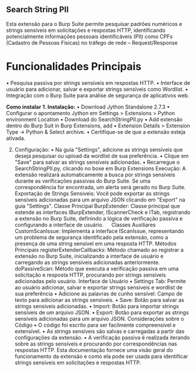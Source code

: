 ## Search String PII
Esta extensão para o Burp Suite permite pesquisar padrões numéricos e strings sensíveis em solicitações e respostas HTTP, identificando potencialmente informações pessoais identificáveis (PII) como CPFs (Cadastro de Pessoas Físicas) no tráfego de rede – Request/Response

# Funcionalidades Principais
•	Pesquisa passiva por strings sensíveis em respostas HTTP.
•	Interface de usuário para adicionar, salvar e exportar strings sensíveis como Wordlist. 
•	Integração com o Burp Suite para análise de segurança de aplicativos web.

**Como instalar**
	**1.	Instalação:**
	•	Download Jython Standalone 2.7.3
	•	Configurar o apontamento Jython em Settings > Extensions > Python environment Location
	•	Download do SearchStringPII.py 
	•	Add extensão dentro do Burp Suit in Burp Extensions, add
	•	Extension Details > Extension Type -> Python & Select archive. 
	•	Certifique-se de que a extensão esteja ativada.

2.	Configuração:
•	Na guia "Settings", adicione as strings sensíveis que deseja pesquisar ou upload da wordlist de sua preferência.
•	Clique em "Save" para salvar as strings sensíveis adicionadas.
•	Recarregue o SearchStringPII.py, clicando no boxe em Burp Extensions
Execução:
A extensão realizará automaticamente a busca por strings sensíveis durante as verificações passivas do Burp Suite.
Se uma correspondência for encontrada, um alerta será gerado no Burp Suite.
Exportação de Strings Sensíveis:
Você pode exportar as strings sensíveis adicionadas para um arquivo JSON clicando em "Export" na guia "Settings".
Classe Principal
BurpExtender: Classe principal que estende as interfaces IBurpExtender, IScannerCheck e ITab, registrando a extensão no Burp Suite, definindo a lógica de verificação passiva e configurando a interface de usuário.
 
Classes Auxiliares
CustomScanIssue: Implementa a interface IScanIssue, representando um problema de segurança identificado pela extensão, como a presença de uma string sensível em uma resposta HTTP.
Métodos Principais
registerExtenderCallbacks: Método chamado ao registrar a extensão no Burp Suite, inicializando a interface de usuário e carregando as strings sensíveis adicionadas anteriormente.
doPassiveScan: Método que executa a verificação passiva em uma solicitação e resposta HTTP, procurando por strings sensíveis adicionadas pelo usuário.
Interface de Usuário
•	Settings Tab: Permite ao usuário adicionar, salvar e exportar strings sensíveis e wordlist de sua preferência
•	Adicione as palavras de cunho sensível: Campo de texto para adicionar as strings sensíveis.
•	Save: Botão para salvar as strings sensíveis adicionadas.
•	Import: Botão para importar strings sensíveis de um arquivo JSON.
•	Export: Botão para exportar as strings sensíveis adicionadas para um arquivo JSON.
Considerações sobre o Código
•	O código foi escrito para ser facilmente compreensível e extensível.
•	As strings sensíveis são salvas e carregadas a partir das configurações da extensão.
•	A verificação passiva é realizada iterando sobre as strings sensíveis e procurando por correspondências nas respostas HTTP.
Esta documentação fornece uma visão geral do funcionamento da extensão e como ela pode ser usada para identificar strings sensíveis em solicitações e respostas HTTP.
